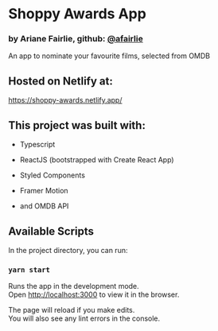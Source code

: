 # Shoppy Awards App
### by Ariane Fairlie, github: [@afairlie](github.com/afairlie)

An app to nominate your favourite films, selected from OMDB

## Hosted on Netlify at:
https://shoppy-awards.netlify.app/ 

## This project was built with:

- Typescript

- ReactJS (bootstrapped with Create React App)

- Styled Components

- Framer Motion

- and OMDB API

## Available Scripts

In the project directory, you can run:

### `yarn start`

Runs the app in the development mode.<br />
Open [http://localhost:3000](http://localhost:3000) to view it in the browser.

The page will reload if you make edits.<br />
You will also see any lint errors in the console.
